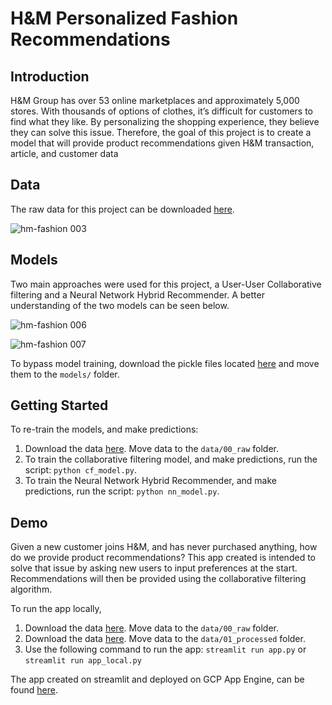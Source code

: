 # H&M Personalized Fashion Recommendations

## Introduction

H&M Group has over 53 online marketplaces and approximately 5,000 stores. With thousands of options of  clothes, it’s difficult for customers to find what they like. By personalizing the shopping experience, they believe they can solve this issue. Therefore, the goal of this project is to create a model that will provide product recommendations given H&M transaction, article, and customer data

## Data

The raw data for this project can be downloaded [here](https://www.kaggle.com/c/h-and-m-personalized-fashion-recommendations).

![hm-fashion 003](https://user-images.githubusercontent.com/31523376/165660262-8e4965e2-deaf-41a3-80d5-18977fecd2fb.jpeg)

## Models

Two main approaches were used for this project, a User-User Collaborative filtering and a Neural Network Hybrid Recommender. A better understanding of the two models can be seen below.

![hm-fashion 006](https://user-images.githubusercontent.com/31523376/165660373-d6769691-e6fd-45ba-a81d-7f2c602eddc5.jpeg)

![hm-fashion 007](https://user-images.githubusercontent.com/31523376/165660380-c39f5a1d-8b66-4aba-99c3-04b1f2296a70.jpeg)

To bypass model training, download the pickle files located [here](https://www.kaggle.com/c/h-and-m-personalized-fashion-recommendations) and move them to the `models/` folder.

## Getting Started

To re-train the models, and make predictions:
  1. Download the data [here](https://www.kaggle.com/c/h-and-m-personalized-fashion-recommendations). Move data to the `data/00_raw` folder.
  2. To train the collaborative filtering model, and make predictions, run the script: `python cf_model.py`.
  3. To train the Neural Network Hybrid Recommender, and make predictions, run the script: `python nn_model.py`.

## Demo

Given a new customer joins H&M, and has never purchased anything, how do we provide product recommendations? This app created is intended to solve that issue by asking new users to input preferences at the start. Recommendations will then be provided using the collaborative filtering algorithm.

To run the app locally,
  1. Download the data [here](https://www.kaggle.com/c/h-and-m-personalized-fashion-recommendations). Move data to the `data/00_raw` folder.
  2. Download the data [here](https://www.kaggle.com/c/h-and-m-personalized-fashion-recommendations). Move data to the `data/01_processed` folder.
  3. Use the following command to run the app: `streamlit run app.py` or `streamlit run app_local.py`

The app created on streamlit and deployed on GCP App Engine, can be found [here](https://hm-fashion-rec.uc.r.appspot.com/).
